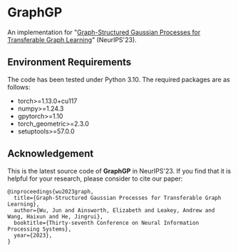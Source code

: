 # GraphGP
An implementation for "[Graph-Structured Gaussian Processes for Transferable Graph Learning](https://openreview.net/pdf?id=eZbqD9BoXe)" (NeurIPS'23).

## Environment Requirements
The code has been tested under Python 3.10. The required packages are as follows:
* torch>=1.13.0+cu117
* numpy>=1.24.3
* gpytorch>=1.10
* torch_geometric>=2.3.0
* setuptools>=57.0.0

## Acknowledgement
This is the latest source code of **GraphGP** in NeurIPS'23. If you find that it is helpful for your research, please consider to cite our paper:

```
@inproceedings{wu2023graph,
  title={Graph-Structured Gaussian Processes for Transferable Graph Learning},
  author={Wu, Jun and Ainsworth, Elizabeth and Leakey, Andrew and Wang, Haixun and He, Jingrui},
  booktitle={Thirty-seventh Conference on Neural Information Processing Systems},
  year={2023},
}
```
